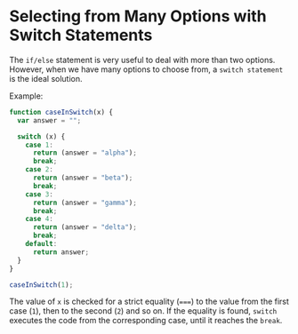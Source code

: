 # Selecting from Many Options with Switch Statements

The `if/else` statement is very useful to deal with more than two options.
However, when we have many options to choose from, a `switch statement` is the ideal solution.

Example:

```js
function caseInSwitch(x) {
  var answer = "";

  switch (x) {
    case 1:
      return (answer = "alpha");
      break;
    case 2:
      return (answer = "beta");
      break;
    case 3:
      return (answer = "gamma");
      break;
    case 4:
      return (answer = "delta");
      break;
    default:
      return answer;
  }
}

caseInSwitch(1);
```

The value of `x` is checked for a strict equality (`===`) to the value from the first case (`1`), then to the second (`2`) and so on.
If the equality is found, `switch` executes the code from the corresponding case, until it reaches the `break`.
